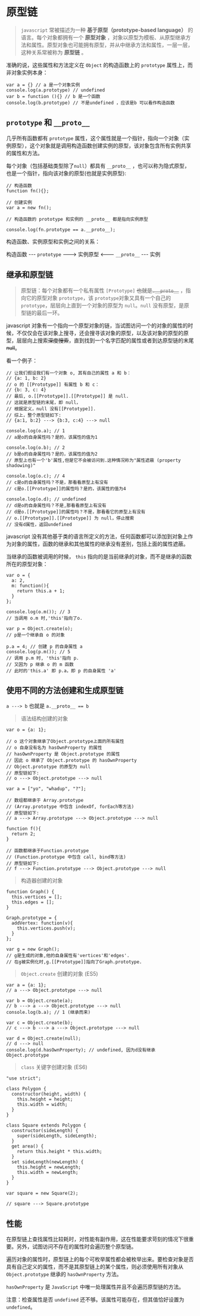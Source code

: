 # 原型链

> `javascript` 常被描述为一种 **基于原型（prototype-based language）** 的语言。每个对象都拥有一个 **原型对象** ，对象以原型为模板、从原型继承方法和属性。原型对象也可能拥有原型，并从中继承方法和属性，一层一层，这种关系常被称为 **原型链** 。

准确的说，这些属性和方法定义在 `Object` 的构造函数上的 `prototype` 属性上，而非对象实例本身：
```
var a = {} // a 是一个对象实例
console.log(a.prototype) // undefined 
var b = function (){} // b 是一个函数
console.log(b.prototype) // 不是undefined ，应该是b 可以看作构造函数
```
## `prototype` 和 `__proto__`

几乎所有函数都有 `prototype` 属性，这个属性就是一个指针，指向一个对象（实例原型），这个对象就是调用构造函数创建实例的原型，该对象包含所有实例共享的属性和方法。

每个对象（包括基础类型除了`null`）都具有 `__proto__` ，也可以称为隐式原型，也是一个指针，指向该对象的原型(也就是实例原型):
```
// 构造函数
function fn(){};

// 创建实例
var a = new fn();

// 构造函数的 prototype 和实例的 __proto__ 都是指向实例原型

console.log(fn.prototype == a.__proto__);
```

构造函数、实例原型和实例之间的关系：

        
构造函数 --- `prototype` ---> 实例原型 <--- `__proto__` --- 实例




## 继承和原型链

> 原型链：每个对象都有一个私有属性 `[Prototype]` ~~也就是`.__proto__`~~ ，指向它的原型对象 `prototype`，该 `prototype`对象又具有一个自己的`prototype`，层层向上直到一个对象的原型为 `null`。`null` 没有原型，是原型链的最后一环。

javascript 对象有一个指向一个原型对象的链，当试图访问一个的对象的属性的时候，不仅仅会在该对象上搜寻，还会搜寻该对象的原型，以及该对象的原型的原型，层层向上搜索~~深度搜索~~，直到找到一个名字匹配的属性或者到达原型链的末尾~~null~~。

看一个例子：
```
// 让我们假设我们有一个对象 o, 其有自己的属性 a 和 b：
// {a: 1, b: 2}
// o 的 [[Prototype]] 有属性 b 和 c：
// {b: 3, c: 4}
// 最后, o.[[Prototype]].[[Prototype]] 是 null.
// 这就是原型链的末尾，即 null，
// 根据定义，null 没有[[Prototype]].
// 综上，整个原型链如下: 
// {a:1, b:2} ---> {b:3, c:4} ---> null

console.log(o.a); // 1
// a是o的自身属性吗？是的，该属性的值为1

console.log(o.b); // 2
// b是o的自身属性吗？是的，该属性的值为2
// 原型上也有一个'b'属性,但是它不会被访问到.这种情况称为"属性遮蔽 (property shadowing)"

console.log(o.c); // 4
// c是o的自身属性吗？不是，那看看原型上有没有
// c是o.[[Prototype]]的属性吗？是的，该属性的值为4

console.log(o.d); // undefined
// d是o的自身属性吗？不是,那看看原型上有没有
// d是o.[[Prototype]]的属性吗？不是，那看看它的原型上有没有
// o.[[Prototype]].[[Prototype]] 为 null，停止搜索
// 没有d属性，返回undefined
```

javascript 没有其他基于类的语言所定义的方法，任何函数都可以添加到对象上作为对象的属性，函数的继承和其他属性的继承没有差别，包括上面的属性遮蔽。

当继承的函数被调用的时候， `this` 指向的是当前继承的对象，而不是继承的函数所在的原型对象：
```
var o = {
  a: 2,
  m: function(){
    return this.a + 1;
  }
};

console.log(o.m()); // 3
// 当调用 o.m 时,'this'指向了o.

var p = Object.create(o);
// p是一个继承自 o 的对象

p.a = 4; // 创建 p 的自身属性 a
console.log(p.m()); // 5
// 调用 p.m 时, 'this'指向 p. 
// 又因为 p 继承 o 的 m 函数
// 此时的'this.a' 即 p.a，即 p 的自身属性 'a'
```

## 使用不同的方法创建和生成原型链

`a ---> b` 也就是 `a.__proto__ == b`

> 语法结构创建的对象

```
var o = {a: 1};

// o 这个对象继承了Object.prototype上面的所有属性
// o 自身没有名为 hasOwnProperty 的属性
// hasOwnProperty 是 Object.prototype 的属性
// 因此 o 继承了 Object.prototype 的 hasOwnProperty
// Object.prototype 的原型为 null
// 原型链如下:
// o ---> Object.prototype ---> null 

var a = ["yo", "whadup", "?"];

// 数组都继承于 Array.prototype 
// (Array.prototype 中包含 indexOf, forEach等方法)
// 原型链如下:
// a ---> Array.prototype ---> Object.prototype ---> null

function f(){
  return 2;
}

// 函数都继承于Function.prototype
// (Function.prototype 中包含 call, bind等方法)
// 原型链如下:
// f ---> Function.prototype ---> Object.prototype ---> null
```

> 构造器创建的对象

```
function Graph() {
  this.vertices = [];
  this.edges = [];
}

Graph.prototype = {
  addVertex: function(v){
    this.vertices.push(v);
  }
};

var g = new Graph();
// g是生成的对象,他的自身属性有'vertices'和'edges'.
// 在g被实例化时,g.[[Prototype]]指向了Graph.prototype.
```

> `Object.create` 创建的对象 (ES5)

```
var a = {a: 1}; 
// a ---> Object.prototype ---> null

var b = Object.create(a);
// b ---> a ---> Object.prototype ---> null
console.log(b.a); // 1 (继承而来)

var c = Object.create(b);
// c ---> b ---> a ---> Object.prototype ---> null

var d = Object.create(null);
// d ---> null
console.log(d.hasOwnProperty); // undefined, 因为d没有继承Object.prototype
```

> `class` 关键字创建对象 (ES6)

```
"use strict";

class Polygon {
  constructor(height, width) {
    this.height = height;
    this.width = width;
  }
}

class Square extends Polygon {
  constructor(sideLength) {
    super(sideLength, sideLength);
  }
  get area() {
    return this.height * this.width;
  }
  set sideLength(newLength) {
    this.height = newLength;
    this.width = newLength;
  }
}

var square = new Square(2);

// square ---> Square.prototype 
```

## 性能
在原型链上查找属性比较耗时，对性能有副作用，这在性能要求苛刻的情况下很重要。另外，试图访问不存在的属性时会遍历整个原型链。

遍历对象的属性时，原型链上的每个可枚举属性都会被枚举出来。要检查对象是否具有自己定义的属性，而不是其原型链上的某个属性，则必须使用所有对象从`Object.prototype` 继承的 `hasOwnProperty` 方法。

`hasOwnProperty` 是 `JavaScript` 中唯一处理属性并且不会遍历原型链的方法。

注意：检查属性是否 `undefined` 还不够。该属性可能存在，但其值恰好设置为 `undefined`。

